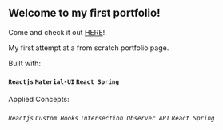 ## Welcome to my first portfolio!
Come and check it out [HERE](https://sxtnkyl.github.io/portfolio2020/)!

My first attempt at a from scratch portfolio page.

Built with:

#### `Reactjs` `Material-UI` `React Spring`

Applied Concepts:

###### `Reactjs` `Custom Hooks` `Intersection Observer API` `React Spring`
